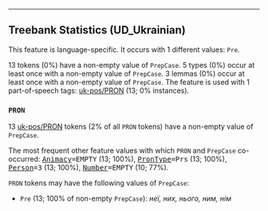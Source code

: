 

--------------------------------------------------------------------------------

## Treebank Statistics (UD_Ukrainian)

This feature is language-specific.
It occurs with 1 different values: `Pre`.

13 tokens (0%) have a non-empty value of `PrepCase`.
5 types (0%) occur at least once with a non-empty value of `PrepCase`.
3 lemmas (0%) occur at least once with a non-empty value of `PrepCase`.
The feature is used with 1 part-of-speech tags: [uk-pos/PRON]() (13; 0% instances).

### `PRON`

13 [uk-pos/PRON]() tokens (2% of all `PRON` tokens) have a non-empty value of `PrepCase`.

The most frequent other feature values with which `PRON` and `PrepCase` co-occurred: <tt><a href="Animacy.html">Animacy</a>=EMPTY</tt> (13; 100%), <tt><a href="PronType.html">PronType</a>=Prs</tt> (13; 100%), <tt><a href="Person.html">Person</a>=3</tt> (13; 100%), <tt><a href="Number.html">Number</a>=EMPTY</tt> (10; 77%).

`PRON` tokens may have the following values of `PrepCase`:

* `Pre` (13; 100% of non-empty `PrepCase`): <em>неї, них, нього, ним, нім</em>

